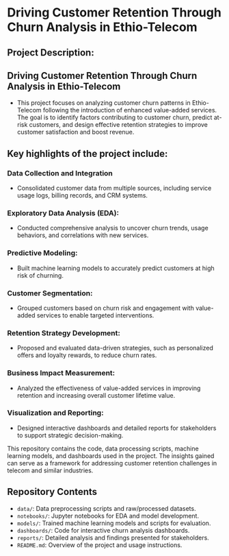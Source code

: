 # Driving Customer Retention Through Churn Analysis in Ethio-Telecom
## Project Description: 
## Driving Customer Retention Through Churn Analysis in Ethio-Telecom
- This project focuses on analyzing customer churn patterns in Ethio-Telecom following the introduction of enhanced value-added services. The goal is to identify factors contributing to customer churn, predict at-risk customers, and design effective retention strategies to improve customer satisfaction and boost revenue.

## Key highlights of the project include:

### Data Collection and Integration
- Consolidated customer data from multiple sources, including service usage logs, billing records, and CRM systems.
### Exploratory Data Analysis (EDA):
- Conducted comprehensive analysis to uncover churn trends, usage behaviors, and correlations with new services.
### Predictive Modeling:
- Built machine learning models to accurately predict customers at high risk of churning.
### Customer Segmentation:
- Grouped customers based on churn risk and engagement with value-added services to enable targeted interventions.
### Retention Strategy Development:
- Proposed and evaluated data-driven strategies, such as personalized offers and loyalty rewards, to reduce churn rates.
### Business Impact Measurement:
- Analyzed the effectiveness of value-added services in improving retention and increasing overall customer lifetime value.
### Visualization and Reporting:
- Designed interactive dashboards and detailed reports for stakeholders to support strategic decision-making.

This repository contains the code, data processing scripts, machine learning models, and dashboards used in the project. The insights gained can serve as a framework for addressing customer retention challenges in telecom and similar industries.

## Repository Contents
- `data/`: Data preprocessing scripts and raw/processed datasets.
- `notebooks/`: Jupyter notebooks for EDA and model development.
- `models/`: Trained machine learning models and scripts for evaluation.
- `dashboards/`: Code for interactive churn analysis dashboards.
- `reports/`: Detailed analysis and findings presented for stakeholders.
- `README.md`: Overview of the project and usage instructions.
